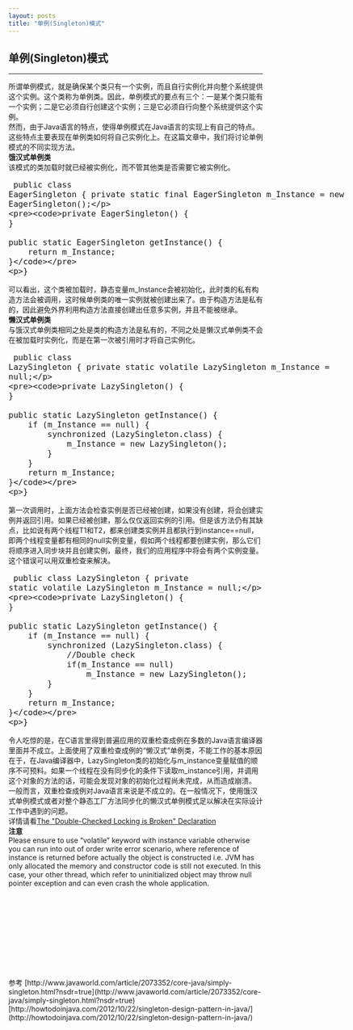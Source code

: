 ```yaml
---
layout: posts
title: "单例(Singleton)模式"
---
```


## 单例(Singleton)模式
----------------------------------
所谓单例模式，就是确保某个类只有一个实例，而且自行实例化并向整个系统提供这个实例。这个类称为单例类。因此，单例模式的要点有三个：一是某个类只能有一个实例；二是它必须自行创建这个实例；三是它必须自行向整个系统提供这个实例。     
然而，由于Java语言的特点，使得单例模式在Java语言的实现上有自己的特点。这些特点主要表现在单例类如何将自己实例化上。在这篇文章中，我们将讨论单例模式的不同实现方法。     
**饿汉式单例类**     
该模式的类加载时就已经被实例化，而不管其他类是否需要它被实例化。     
<font size=4px>
<xmp class="prettyprint linenums">
public class EagerSingleton {
	private static final EagerSingleton m_Instance = new EagerSingleton();

	private EagerSingleton() {
	}

	public static EagerSingleton getInstance() {
		return m_Instance;
	}
}
</xmp>
</font>
可以看出，这个类被加载时，静态变量m_Instance会被初始化，此时类的私有构造方法会被调用，这时候单例类的唯一实例就被创建出来了。由于构造方法是私有的，因此避免外界利用构造方法直接创建出任意多实例，并且不能被继承。     
**懒汉式单例类**     
与饿汉式单例类相同之处是类的构造方法是私有的，不同之处是懒汉式单例类不会在被加载时实例化，而是在第一次被引用时才将自己实例化。
<font size=4px>
<xmp class="prettyprint linenums">
public class LazySingleton {
	private static volatile LazySingleton m_Instance = null;

	private LazySingleton() {
	}

	public static LazySingleton getInstance() {
		if (m_Instance == null) {
			synchronized (LazySingleton.class) {
				m_Instance = new LazySingleton();
			}
		}
		return m_Instance;
	}
}
</xmp>
</font>
第一次调用时，上面方法会检查实例是否已经被创建，如果没有创建，将会创建实例并返回引用。如果已经被创建，那么仅仅返回实例的引用。但是该方法仍有其缺点，比如说有两个线程T1和T2，都来创建类实例并且都执行到instance==null，即两个线程变量都有相同的null实例变量，假如两个线程都要创建实例，那么它们将顺序进入同步块并且创建实例，最终，我们的应用程序中将会有两个实例变量。     
这个错误可以用双重检查来解决。
<font size=4px>
<xmp class="prettyprint linenums">
public class LazySingleton {
	private static volatile LazySingleton m_Instance = null;

	private LazySingleton() {
	}

	public static LazySingleton getInstance() {
		if (m_Instance == null) {
			synchronized (LazySingleton.class) {
				//Double check
				if(m_Instance == null)
					m_Instance = new LazySingleton();
			}
		}
		return m_Instance;
	}
}
</xmp>
</font>
令人吃惊的是，在C语言里得到普遍应用的双重检查成例在多数的Java语言编译器里面并不成立。上面使用了双重检查成例的“懒汉式”单例类，不能工作的基本原因在于，在Java编译器中，LazySingleton类的初始化与m_instance变量赋值的顺序不可预料。如果一个线程在没有同步化的条件下读取m_instance引用，并调用这个对象的方法的话，可能会发现对象的初始化过程尚未完成，从而造成崩溃。    
一般而言，双重检查成例对Java语言来说是不成立的。在一般情况下，使用饿汉式单例模式或者对整个静态工厂方法同步化的懒汉式单例模式足以解决在实际设计工作中遇到的问题。    
详情请看[The "Double-Checked Locking is Broken" Declaration](http://www.cs.umd.edu/~pugh/java/memoryModel/DoubleCheckedLocking.html)     
**注意**    
Please ensure to use “volatile” keyword with instance variable otherwise you can run into out of order write error scenario, where reference of instance is returned before actually the object is constructed i.e. JVM has only allocated the memory and constructor code is still not executed. In this case, your other thread, which refer to uninitialized object may throw null pointer exception and can even crash the whole application.    

<font size=4px>
<xmp class="prettyprint linenums">

</xmp>
</font>

<font size=4px>
<xmp class="prettyprint linenums">

</xmp>
</font>

<font size=4px>
<xmp class="prettyprint linenums">

</xmp>
</font>
参考      
[http://www.javaworld.com/article/2073352/core-java/simply-singleton.html?nsdr=true](http://www.javaworld.com/article/2073352/core-java/simply-singleton.html?nsdr=true)        
[http://howtodoinjava.com/2012/10/22/singleton-design-pattern-in-java/](http://howtodoinjava.com/2012/10/22/singleton-design-pattern-in-java/)